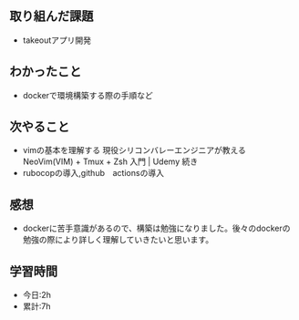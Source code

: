 ## 取り組んだ課題
- takeoutアプリ開発

## わかったこと
- dockerで環境構築する際の手順など

## 次やること
- vimの基本を理解する 現役シリコンバレーエンジニアが教える NeoVim(VIM) + Tmux + Zsh 入門 | Udemy 続き
- rubocopの導入,github　actionsの導入

## 感想
- dockerに苦手意識があるので、構築は勉強になりました。後々のdockerの勉強の際により詳しく理解していきたいと思います。

## 学習時間
- 今日:2h
- 累計:7h
